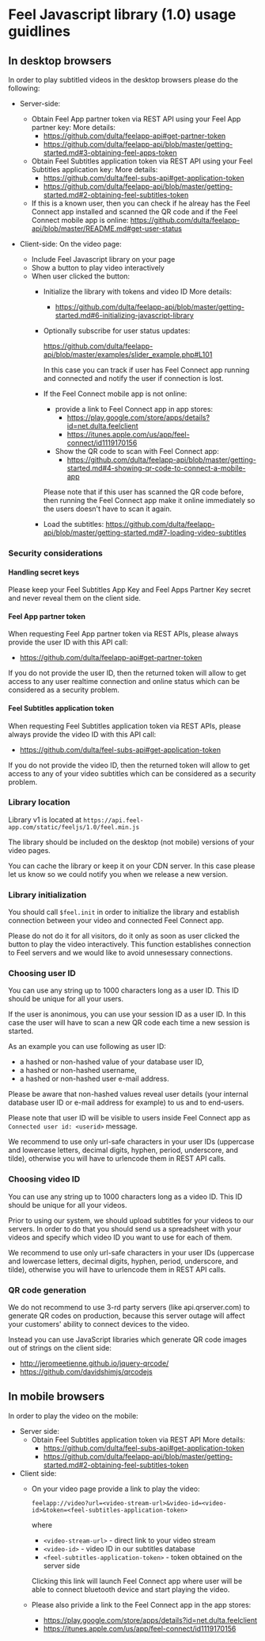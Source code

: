# Feel Javascript library (1.0) usage guidlines

## In desktop browsers

In order to play subtitled videos in the desktop browsers please do the following:
- Server-side:
  - Obtain Feel App partner token via REST API using your Feel App partner key:
    More details:
      - https://github.com/dulta/feelapp-api#get-partner-token
      - https://github.com/dulta/feelapp-api/blob/master/getting-started.md#3-obtaining-feel-apps-token
  - Obtain Feel Subtitles application token via REST API using your Feel Subtitles application key:
    More details:
      - https://github.com/dulta/feel-subs-api#get-application-token
      - https://github.com/dulta/feelapp-api/blob/master/getting-started.md#2-obtaining-feel-subtitles-token
  - If this is a known user, then you can check if he alreay has the Feel Connect app installed and
    scanned the QR code and if the Feel Connect mobile app is online:
    https://github.com/dulta/feelapp-api/blob/master/README.md#get-user-status

- Client-side:
  On the video page:
  - Include Feel Javascript library on your page
  - Show a button to play video interactively
  - When user clicked the button:
    - Initialize the library with tokens and video ID
      More details:
        - https://github.com/dulta/feelapp-api/blob/master/getting-started.md#6-initializing-javascript-library

    - Optionally subscribe for user status updates:

      https://github.com/dulta/feelapp-api/blob/master/examples/slider_example.php#L101

      In this case you can track if user has Feel Connect app running and connected and notify the user
      if connection is lost.

    - If the Feel Connect mobile app is not online:
      - provide a link to Feel Connect app in app stores:
        - https://play.google.com/store/apps/details?id=net.dulta.feelclient
        - https://itunes.apple.com/us/app/feel-connect/id1119170156
      - Show the QR code to scan with Feel Connect app:
        - https://github.com/dulta/feelapp-api/blob/master/getting-started.md#4-showing-qr-code-to-connect-a-mobile-app

      Please note that if this user has scanned the QR code before, then running the Feel Connect app make it
      online immediately so the users doesn't have to scan it again.

    - Load the subtitles:
      https://github.com/dulta/feelapp-api/blob/master/getting-started.md#7-loading-video-subtitles

### Security considerations

#### Handling secret keys

Please keep your Feel Subtitles App Key and Feel Apps Partner Key secret and never reveal
them on the client side.

#### Feel App partner token

When requesting Feel App partner token via REST APIs, please always provide the user ID with this API call:
  - https://github.com/dulta/feelapp-api#get-partner-token

If you do not provide the user ID, then the returned token will allow to get access to any
user realtime connection and online status which can be considered as a security problem.

#### Feel Subtitles application token

When requesting Feel Subtitles application token via REST APIs, please always provide the video ID with
this API call:
  - https://github.com/dulta/feel-subs-api#get-application-token

If you do not provide the video ID, then the returned token will allow to get access to any
of your video subtitles which can be considered as a security problem.

### Library location

Library v1 is located at
`https://api.feel-app.com/static/feeljs/1.0/feel.min.js`

The library should be included on the desktop (not mobile) versions of your video pages.

You can cache the library or keep it on your CDN server. In this case please let us know
so we could notify you when we release a new version.

### Library initialization

You should call `$feel.init` in order to initialize the library and establish connection
between your video and connected Feel Connect app.

Please do not do it for all visitors, do it only as soon as user clicked
the button to play the video interactively. This function establishes connection to Feel
servers and we would like to avoid unnesessary connections.

### Choosing user ID

You can use any string up to 1000 characters long as a user ID. This ID should be unique
for all your users.

If the user is anonimous, you can use your session ID as a user ID. In this case the user
will have to scan a new QR code each time a new session is started.

As an example you can use following as user ID:
  - a hashed or non-hashed value of your database user ID,
  - a hashed or non-hashed username,
  - a hashed or non-hashed user e-mail address.

Please be aware that non-hashed values reveal user details (your internal database user ID
or e-mail address for example) to us and to end-users.

Please note that user ID will be visible to users inside Feel Connect app as
`Connected user id: <userid>` message.

We recommend to use only url-safe characters in your user IDs (uppercase and lowercase letters,
decimal digits, hyphen, period, underscore, and tilde), otherwise you will have to
urlencode them in REST API calls.

### Choosing video ID

You can use any string up to 1000 characters long as a video ID. This ID should be unique
for all your videos.

Prior to using our system, we should upload subtitles for your videos to our servers.
In order to do that you should send us a spreadsheet with your videos and specify which
video ID you want to use for each of them.

We recommend to use only url-safe characters in your user IDs (uppercase and lowercase letters,
decimal digits, hyphen, period, underscore, and tilde), otherwise you will have to
urlencode them in REST API calls.

### QR code generation

We do not recommend to use 3-rd party servers (like api.qrserver.com) to generate QR codes on production,
because this server outage will affect your customers' ability to connect devices to the video.

Instead you can use JavaScript libraries which generate QR code images out of strings on the client side:
  - http://jeromeetienne.github.io/jquery-qrcode/
  - https://github.com/davidshimjs/qrcodejs

## In mobile browsers

In order to play the video on the mobile:
- Server side:
  - Obtain Feel Subtitles application token via REST API
    More details:
      - https://github.com/dulta/feel-subs-api#get-application-token
      - https://github.com/dulta/feelapp-api/blob/master/getting-started.md#2-obtaining-feel-subtitles-token
- Client side:
  - On your video page provide a link to play the video:

    `feelapp://video?url=<video-stream-url>&video-id=<video-id>&token=<feel-subtitles-application-token>`

    where
    - `<video-stream-url>` - direct link to your video stream
    - `<video-id>` - video ID in our subtitles database
    - `<feel-subtitles-application-token>` - token obtained on the server side

    Clicking this link will launch Feel Connect app where user will be able to connect bluetooth device
    and start playing the video.

  - Please also privide a link to the Feel Connect app in the app stores:
    - https://play.google.com/store/apps/details?id=net.dulta.feelclient
    - https://itunes.apple.com/us/app/feel-connect/id1119170156
